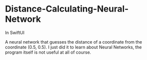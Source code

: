 # Distance-Calculating-Neural-Network
In SwiftUI

A neural network that guesses the distance of a coordinate from the coordinate (0.5, 0.5). I just did it to learn about Neural Networks, the program itself is not useful at all of course.
